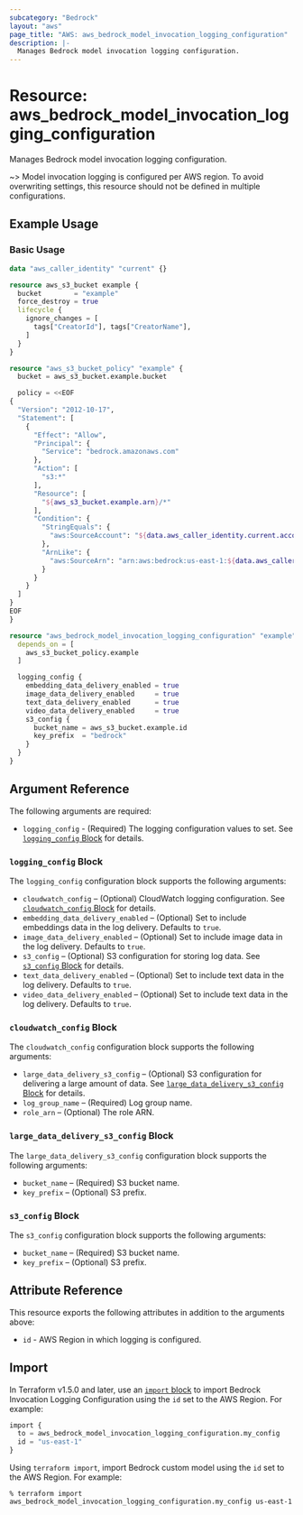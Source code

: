 ```yaml
---
subcategory: "Bedrock"
layout: "aws"
page_title: "AWS: aws_bedrock_model_invocation_logging_configuration"
description: |-
  Manages Bedrock model invocation logging configuration.
---
```


# Resource: aws_bedrock_model_invocation_logging_configuration

Manages Bedrock model invocation logging configuration.

~> Model invocation logging is configured per AWS region. To avoid overwriting settings, this resource should not be defined in multiple configurations.

## Example Usage

### Basic Usage

```terraform
data "aws_caller_identity" "current" {}

resource aws_s3_bucket example {
  bucket        = "example"
  force_destroy = true
  lifecycle {
    ignore_changes = [
      tags["CreatorId"], tags["CreatorName"],
    ]
  }
}

resource "aws_s3_bucket_policy" "example" {
  bucket = aws_s3_bucket.example.bucket

  policy = <<EOF
{
  "Version": "2012-10-17",
  "Statement": [
    {
      "Effect": "Allow",
      "Principal": {
        "Service": "bedrock.amazonaws.com"
      },
      "Action": [
        "s3:*"
      ],
      "Resource": [
        "${aws_s3_bucket.example.arn}/*"
      ],
      "Condition": {
        "StringEquals": {
          "aws:SourceAccount": "${data.aws_caller_identity.current.account_id}"
        },
        "ArnLike": {
          "aws:SourceArn": "arn:aws:bedrock:us-east-1:${data.aws_caller_identity.current.account_id}:*"
        }
      }
    }
  ]
}
EOF
}

resource "aws_bedrock_model_invocation_logging_configuration" "example" {
  depends_on = [
    aws_s3_bucket_policy.example
  ]

  logging_config {
    embedding_data_delivery_enabled = true
    image_data_delivery_enabled     = true
    text_data_delivery_enabled      = true
    video_data_delivery_enabled     = true
    s3_config {
      bucket_name = aws_s3_bucket.example.id
      key_prefix  = "bedrock"
    }
  }
}
```

## Argument Reference

The following arguments are required:

* `logging_config` - (Required) The logging configuration values to set. See [`logging_config` Block](#logging_config-block) for details.

### `logging_config` Block

The `logging_config` configuration block supports the following arguments:

* `cloudwatch_config` – (Optional) CloudWatch logging configuration. See [`cloudwatch_config` Block](#cloudwatch_config-block) for details.
* `embedding_data_delivery_enabled` – (Optional) Set to include embeddings data in the log delivery. Defaults to `true`.
* `image_data_delivery_enabled` – (Optional) Set to include image data in the log delivery. Defaults to `true`.
* `s3_config` – (Optional) S3 configuration for storing log data. See [`s3_config` Block](#s3_config-block) for details.
* `text_data_delivery_enabled` – (Optional) Set to include text data in the log delivery. Defaults to `true`.
* `video_data_delivery_enabled` – (Optional) Set to include text data in the log delivery. Defaults to `true`.

### `cloudwatch_config` Block

The `cloudwatch_config` configuration block supports the following arguments:

* `large_data_delivery_s3_config` – (Optional) S3 configuration for delivering a large amount of data. See [`large_data_delivery_s3_config` Block](#large_data_delivery_s3_config-block) for details.
* `log_group_name` – (Required) Log group name.
* `role_arn` – (Optional) The role ARN.

### `large_data_delivery_s3_config` Block

The `large_data_delivery_s3_config` configuration block supports the following arguments:

* `bucket_name` – (Required) S3 bucket name.
* `key_prefix` – (Optional) S3 prefix.

### `s3_config` Block

The `s3_config` configuration block supports the following arguments:

* `bucket_name` – (Required) S3 bucket name.
* `key_prefix` – (Optional) S3 prefix.

## Attribute Reference

This resource exports the following attributes in addition to the arguments above:

* `id` - AWS Region in which logging is configured.

## Import

In Terraform v1.5.0 and later, use an [`import` block](https://developer.hashicorp.com/terraform/language/import) to import Bedrock Invocation Logging Configuration using the `id` set to the AWS Region. For example:

```terraform
import {
  to = aws_bedrock_model_invocation_logging_configuration.my_config
  id = "us-east-1"
}
```

Using `terraform import`, import Bedrock custom model using the `id` set to the AWS Region. For example:

```console
% terraform import aws_bedrock_model_invocation_logging_configuration.my_config us-east-1
```
